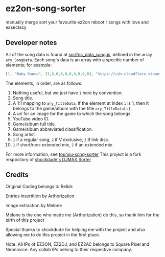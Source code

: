 # ez2on-song-sorter
manually merge sort your favourite ez2on reboot r songs with love and easectacy 

## Developer notes

All of the song data is found at [src/fnc_data_song.js](./src/fnc_data_song.js), defined in the array `ary_SongData`. Each song's data is an array with a specific number of elements; for example:

```json
[1, "Baby Dance", [1,0,0,0,0,0,0,0,0,0], "https://cdn.cloudflare.steamstatic.com/steam/apps/960170/capsule_616x353.jpg", "xuBQ7dGdj_s", "1st Trax", "1st", "Ruby Tuesday", REGULAR_SONG, SHORT_MIX],
```

The elements, in order, are as follows:

1. Nothing useful, but we just have `1` here by convention.
2. Song title.
3. A 1:1 mapping to `ary_TitleData`. If the element at index `i` is 1, then it belongs to the game/album with the title `ary_TitleData[i]`.
4. A url for an image for the game to which the song belongs.
5. YouTube video ID.
6. Game/album full title.
7. Game/album abbreviated classification.
8. Song artist
9. `1` if a regular song, `2` if V exclusive, `3` if link disc.
10. `1` if short/non-extended mix, `2` if an extended mix.

For more information, see [touhou-song-sorter](https://github.com/relick/touhou-song-sorter)
This project is a fork respository of [shockdude's DJMAX Sorter](https://github.com/shockdude/djmax-song-sorter)

## Credits
Original Coding belongs to Relick

Entries insertition by Arthorization

Image extraction by Melone

Melone is the one who made me (Arthorization) do this, so thank him for the birth of this project

Special thanks to shockdude for helping me with the project and also allowing me to do this project in the first place.

Note: All IPs of EZ2ON, EZ2DJ, and EZ2AC belongs to Square Pixel and Neonovice. 
Any collab IPs belong to their respective company. 
